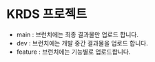 # KRDS 프로젝트

-   main : 브런치에는 최종 결과물만 업로드 합니다.
-   dev : 브런치에는 개발 중간 결과물을 업로드 합니다.
-   feature : 브런치에는 기능별로 업로드합니다.
